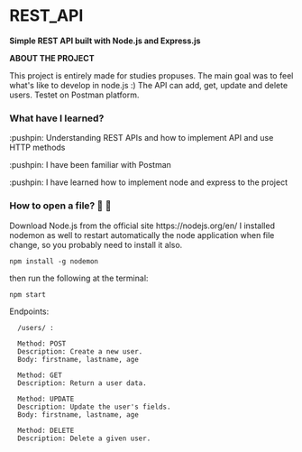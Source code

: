 # REST_API 

**Simple REST API built with Node.js and Express.js**

**ABOUT THE PROJECT**

This project is entirely made for studies propuses.  The main goal was to feel what's like to develop in node.js :) 
The API can add, get, update and delete users. Testet on Postman platform.

<h3>What have I learned?</h3>
<p>:pushpin: Understanding REST APIs and how to implement API and use HTTP methods</p>
<p>:pushpin: I have been familiar with Postman</p>
<p>:pushpin: I have learned how to implement node and express to the project</p>
      
<h3>How to open a file? 👀 👀</h3>
Download Node.js from the official site  https://nodejs.org/en/ 
I installed nodemon as well to restart automatically the node application when file change, so you probably need to install it also. 

```
npm install -g nodemon
```

then run the following at the terminal:
````
npm start
````

Endpoints:

      /users/ :

      Method: POST
      Description: Create a new user.
      Body: firstname, lastname, age
      
      Method: GET
      Description: Return a user data.

      Method: UPDATE
      Description: Update the user's fields.
      Body: firstname, lastname, age
      
      Method: DELETE
      Description: Delete a given user.
    
